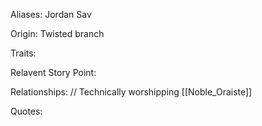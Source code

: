 
Aliases:
 Jordan
 Sav
 
Origin: Twisted branch


Traits:

Relavent Story Point:

Relationships:
// Technically worshipping [[Noble_Oraiste]]

Quotes:
